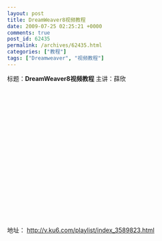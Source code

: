 ```yaml
---
layout: post
title: DreamWeaver8视频教程
date: 2009-07-25 02:25:21 +0000
comments: true
post_id: 62435
permalink: /archives/62435.html
categories: ["教程"]
tags: ["Dreamweaver", "视频教程"]
---
```


标题：<strong>DreamWeaver8视频教程</strong>
主讲：薛欣

<object width="414" height="305"><param name="align" value="middle" /><param name="src" value="http://player.ku6.com/refer/oFz6gP94iASyh3W5/v.swf" /><param name="allowfullscreen" value="true" /><param name="quality" value="high" /></object>

地址：
<a href="http://v.ku6.com/playlist/index_3589823.html" target="_blank">http://v.ku6.com/playlist/index_3589823.html</a><a href="http://v.ku6.com/playlist/index_3336250.html" target="_blank"></a>
